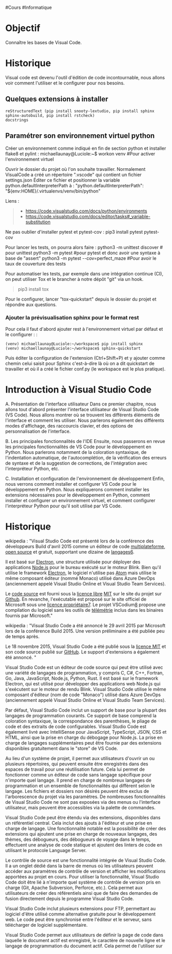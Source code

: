 #Cours #Informatique 
# Objectif
Connaître les bases de Visual Code.
# Historique
Visual code est devenu l'outil d'édition de code incontournable, nous allons voir comment l'utiliser et le configurer pour nos besoins.

## Quelques extensions à installer

    reStructuredText (pip install snooty-lextudio, pip install sphinx sphinx-autobuild, pip install rstcheck)
    docstrings

## Paramétrer son environnement virtuel python

Créer un environnement comme indiqué en fin de section python et installer flake8 et pylint : 
    michaellaunay@Luciole:~$ workon venv #Pour activer l'environnement virtuel

Ouvrir le dossier du projet où l'on souhaite travailler. Normalement VisualCode a créé un répertoire \".vscode\" qui contient un fichier settings.json Éditer ce fichier et positionner la variable python.defaultInterpreterPath à :
    "python.defaultInterpreterPath": "${env:HOME}/.virtualenvs/venv/bin/python"

Liens :
> -   <https://code.visualstudio.com/docs/python/environments>
> -   <https://code.visualstudio.com/docs/editor/tasks#_variable-substitution>

Ne pas oublier d'installer pytest et pytest-cov :
    pip3 install pytest pytest-cov

Pour lancer les tests, on pourra alors faire :
    python3 -m unittest discover # pour unittest
    python3 -m pytest #pour pytest et donc avoir une syntaxe à base de "assert"
    python3 -m pytest --cov=perfect_maze #Pour avoir le taux de couverture des tests

Pour automatiser les tests, par exemple dans une intégration continue (CI), on peut utiliser Tox et le brancher à notre dépôt \"git\" via un hook.
> pip3 install tox

Pour le configurer, lancer \"tox-quickstart\" depuis le dossier du projet et répondre aux questions.

### Ajouter la prévisualisation sphinx pour le format rest

Pour cela il faut d'abord ajouter rest à l'environnement virtuel par défaut et le configurer : :

    (venv) michaellaunay@Luciole:~/workspace$ pip install sphinx
    (venv) michaellaunay@Luciole:~/workspace$ sphinx-quickstart

Puis éditer la configuration de l'extension (Ctrl+Shift+P) et y ajouter
comme chemin celui saisit pour Sphinx c'est-à-dire là où on a dit
quickstart de travailler et où il a créé le fichier conf.py (le
workspace est le plus pratique).

# Introduction à Visual Studio Code

A. Présentation de l'interface utilisateur Dans ce premier chapitre, nous allons tout d'abord présenter l'interface utilisateur de Visual Studio Code (VS Code). Nous allons montrer où se trouvent les différents éléments de l'interface et comment les utiliser. Nous parlerons également des différents modes d'affichage, des raccourcis clavier, et des options de personnalisation de l'interface.

B. Les principales fonctionnalités de l'IDE Ensuite, nous passerons en revue les principales fonctionnalités de VS Code pour le développement en Python. Nous parlerons notamment de la coloration syntaxique, de l'indentation automatique, de l'autocomplétion, de la vérification des erreurs de syntaxe et de la suggestion de corrections, de l'intégration avec l'interpréteur Python, etc.

C. Installation et configuration de l'environnement de développement Enfin, nous verrons comment installer et configurer VS Code pour le développement en Python. Nous expliquerons comment installer les extensions nécessaires pour le développement en Python, comment installer et configurer un environnement virtuel, et comment configurer l'interpréteur Python pour qu'il soit utilisé par VS Code.

# Historique
wikipedia : "Visual Studio Code est présenté lors de la conférence des développeurs Build d'avril 2015 comme un éditeur de code [multiplateforme](https://fr.wikipedia.org/wiki/Logiciel_multiplateforme "Logiciel multiplateforme"), [open source](https://fr.wikipedia.org/wiki/Open_source "Open source") et gratuit, supportant une dizaine de [langages](https://fr.wikipedia.org/wiki/Langage_informatique "Langage informatique")[6](https://fr.wikipedia.org/wiki/Visual_Studio_Code#cite_note-6).

Il est basé sur [Electron](https://fr.wikipedia.org/wiki/Electron_(framework) "Electron (framework)"), une structure utilisée pour déployer des applications [Node.js](https://fr.wikipedia.org/wiki/Node.js "Node.js") pour le bureau exécuté sur le moteur Blink. Bien qu'il utilise le framework [Electron](https://fr.wikipedia.org/wiki/Electron_(framework) "Electron (framework)"), le logiciel n'utilise pas [Atom](https://fr.wikipedia.org/wiki/Atom_(%C3%A9diteur_de_texte) "Atom (éditeur de texte)") mais utilise le même composant éditeur (nommé Monaco) utilisé dans Azure DevOps (anciennement appelé Visual Studio Online et Visual Studio Team Services).

Le [code source](https://fr.wikipedia.org/wiki/Code_source "Code source") est fourni sous la [licence libre](https://fr.wikipedia.org/wiki/Licence_de_logiciel "Licence de logiciel") [MIT](https://fr.wikipedia.org/wiki/Licence_MIT "Licence MIT") sur le site du projet sur [Github](https://fr.wikipedia.org/wiki/GitHub "GitHub"). En revanche, l'exécutable est proposé sur le site officiel de Microsoft sous une [licence propriétaire](https://fr.wikipedia.org/wiki/Logiciel_propri%C3%A9taire "Logiciel propriétaire")[7](https://fr.wikipedia.org/wiki/Visual_Studio_Code#cite_note-7). Le projet VSCodium[8](https://fr.wikipedia.org/wiki/Visual_Studio_Code#cite_note-8) propose une compilation du logiciel sans les outils de [télémétrie](https://fr.wikipedia.org/wiki/T%C3%A9l%C3%A9m%C3%A9trie_(informatique) "Télémétrie (informatique)") inclus dans les binaires fournis par Microsoft."

wikipedia : "Visual Studio Code a été annoncé le 29 avril 2015 par Microsoft lors de la conférence Build 2015. Une version préliminaire a été publiée peu de temps après.

Le 18 novembre 2015, Visual Studio Code a été publié sous la [licence MIT](https://fr.wikipedia.org/wiki/Licence_MIT "Licence MIT") et son code source publié sur [GitHub](https://fr.wikipedia.org/wiki/GitHub "GitHub"). Le support d'extensions a également été annoncé.
"

Visual Studio Code est un éditeur de code source qui peut être utilisé avec une variété de langages de programmation, y compris C, C#, C++, Fortran, Go, Java, JavaScript, Node.js, Python, Rust. Il est basé sur le framework Electron, qui est utilisé pour développer des applications web Node.js qui s'exécutent sur le moteur de rendu Blink. Visual Studio Code utilise le même composant d'éditeur (nom de code "Monaco") utilisé dans Azure DevOps (anciennement appelé Visual Studio Online et Visual Studio Team Services).

Par défaut, Visual Studio Code inclut un support de base pour la plupart des langages de programmation courants. Ce support de base comprend la coloration syntaxique, la correspondance des parenthèses, le pliage de code et des extraits de code configurables. Visual Studio Code est également livré avec IntelliSense pour JavaScript, TypeScript, JSON, CSS et HTML, ainsi que la prise en charge du débogage pour Node.js. La prise en charge de langages supplémentaires peut être fournie par des extensions disponibles gratuitement dans le "store" de VS Code.

Au lieu d'un système de projet, il permet aux utilisateurs d'ouvrir un ou plusieurs répertoires, qui peuvent ensuite être enregistrés dans des espaces de travail pour une réutilisation future. Cela lui permet de fonctionner comme un éditeur de code sans langage spécifique pour n'importe quel langage. Il prend en charge de nombreux langages de programmation et un ensemble de fonctionnalités qui diffèrent selon le langage. Les fichiers et dossiers non désirés peuvent être exclus de l'arborescence du projet via les paramètres. De nombreuses fonctionnalités de Visual Studio Code ne sont pas exposées via des menus ou l'interface utilisateur, mais peuvent être accessibles via la palette de commandes.

Visual Studio Code peut être étendu via des extensions, disponibles dans un référentiel central. Cela inclut des ajouts à l'éditeur et une prise en charge de langage. Une fonctionnalité notable est la possibilité de créer des extensions qui ajoutent une prise en charge de nouveaux langages, des thèmes, des débogueurs, des débogueurs de voyage dans le temps, effectuent une analyse de code statique et ajoutent des linters de code en utilisant le protocole Language Server.

Le contrôle de source est une fonctionnalité intégrée de Visual Studio Code. Il a un onglet dédié dans la barre de menus où les utilisateurs peuvent accéder aux paramètres de contrôle de version et afficher les modifications apportées au projet en cours. Pour utiliser la fonctionnalité, Visual Studio Code doit être lié à n'importe quel système de contrôle de version pris en charge (Git, Apache Subversion, Perforce, etc.). Cela permet aux utilisateurs de créer des référentiels ainsi que de faire des demandes de fusion directement depuis le programme Visual Studio Code.

Visual Studio Code inclut plusieurs extensions pour FTP, permettant au logiciel d'être utilisé comme alternative gratuite pour le développement web. Le code peut être synchronisé entre l'éditeur et le serveur, sans télécharger de logiciel supplémentaire.

Visual Studio Code permet aux utilisateurs de définir la page de code dans laquelle le document actif est enregistré, le caractère de nouvelle ligne et le langage de programmation du document actif. Cela permet de l'utiliser sur